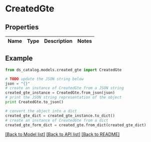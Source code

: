 # CreatedGte


## Properties

Name | Type | Description | Notes
------------ | ------------- | ------------- | -------------

## Example

```python
from ds_catalog.models.created_gte import CreatedGte

# TODO update the JSON string below
json = "{}"
# create an instance of CreatedGte from a JSON string
created_gte_instance = CreatedGte.from_json(json)
# print the JSON string representation of the object
print CreatedGte.to_json()

# convert the object into a dict
created_gte_dict = created_gte_instance.to_dict()
# create an instance of CreatedGte from a dict
created_gte_form_dict = created_gte.from_dict(created_gte_dict)
```
[[Back to Model list]](../README.md#documentation-for-models) [[Back to API list]](../README.md#documentation-for-api-endpoints) [[Back to README]](../README.md)


